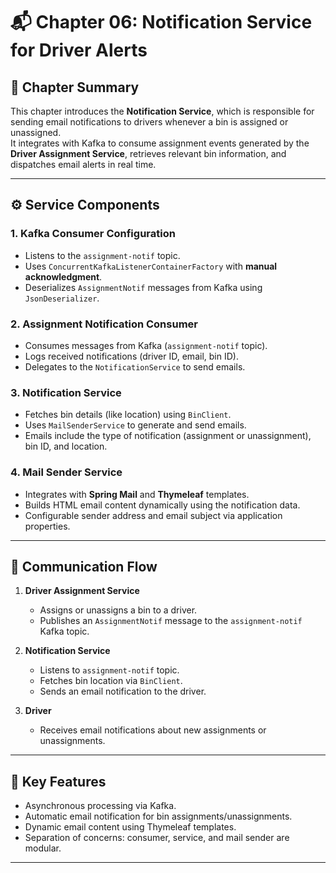 # 📬 Chapter 06: Notification Service for Driver Alerts

## 🌟 **Chapter Summary**
This chapter introduces the **Notification Service**, which is responsible for sending email notifications to drivers whenever a bin is assigned or unassigned.  
It integrates with Kafka to consume assignment events generated by the **Driver Assignment Service**, retrieves relevant bin information, and dispatches email alerts in real time.

---

## ⚙️ **Service Components**

### 1. **Kafka Consumer Configuration**
- Listens to the `assignment-notif` topic.
- Uses `ConcurrentKafkaListenerContainerFactory` with **manual acknowledgment**.
- Deserializes `AssignmentNotif` messages from Kafka using `JsonDeserializer`.

### 2. **Assignment Notification Consumer**
- Consumes messages from Kafka (`assignment-notif` topic).
- Logs received notifications (driver ID, email, bin ID).
- Delegates to the `NotificationService` to send emails.

### 3. **Notification Service**
- Fetches bin details (like location) using `BinClient`.
- Uses `MailSenderService` to generate and send emails.
- Emails include the type of notification (assignment or unassignment), bin ID, and location.

### 4. **Mail Sender Service**
- Integrates with **Spring Mail** and **Thymeleaf** templates.
- Builds HTML email content dynamically using the notification data.
- Configurable sender address and email subject via application properties.

---

## 🔄 **Communication Flow**

1. **Driver Assignment Service**
   - Assigns or unassigns a bin to a driver.
   - Publishes an `AssignmentNotif` message to the `assignment-notif` Kafka topic.

2. **Notification Service**
   - Listens to `assignment-notif` topic.
   - Fetches bin location via `BinClient`.
   - Sends an email notification to the driver.

3. **Driver**
   - Receives email notifications about new assignments or unassignments.

---

## 📝 **Key Features**
- Asynchronous processing via Kafka.
- Automatic email notification for bin assignments/unassignments.
- Dynamic email content using Thymeleaf templates.
- Separation of concerns: consumer, service, and mail sender are modular.

---

